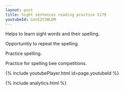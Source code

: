 ```yaml
---
layout: post
title: Sight sentences reading practice 1179
youtubeId: Gxn5Zt5WLbM
---
```

 
 
Helps to learn sight words and their spelling.

Opportunitiy to repeat the spelling. 

Practice spelling. 
 
Practice for spelling bee competitions. 
 
{% include youtubePlayer.html id=page.youtubeId %}
 
 
{% include analytics.html %}